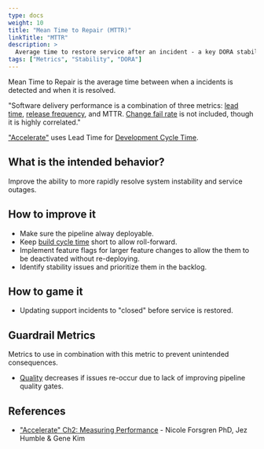 ```yaml
---
type: docs
weight: 10
title: "Mean Time to Repair (MTTR)"
linkTitle: "MTTR"
description: >
  Average time to restore service after an incident - a key DORA stability metric measuring recovery capability
tags: ["Metrics", "Stability", "DORA"]
---
```


Mean Time to Repair is the average time between when a incidents is
detected and when it is resolved.

"Software delivery performance is a combination of three metrics: [lead time](/docs/metrics/development-cycle-time), [release
frequency](/docs/metrics/release-frequency), and MTTR. [Change fail rate](/docs/metrics/change-fail-rate) is not included, though it
is highly correlated."

["Accelerate"](https://itrevolution.com/book/accelerate/) uses Lead Time for [Development Cycle Time](/docs/metrics/development-cycle-time).

## What is the intended behavior?

Improve the ability to more rapidly resolve system instability and service outages.

## How to improve it

- Make sure the pipeline alway deployable.
- Keep [build cycle time](/docs/metrics/build-duration) short to allow roll-forward.
- Implement feature flags for larger feature changes to allow the them to be deactivated without re-deploying.
- Identify stability issues and prioritize them in the backlog.

## How to game it

- Updating support incidents to "closed" before service is restored.

## Guardrail Metrics

Metrics to use in combination with this metric to prevent unintended consequences.

- [Quality](/docs/metrics/defect-rate) decreases if issues re-occur due to lack of improving pipeline quality gates.

## References

- ["Accelerate" Ch2: Measuring
  Performance](https://learning.oreilly.com/library/view/accelerate/9781457191435/13-ch2.xhtml) - Nicole Forsgren PhD, Jez Humble & Gene Kim
